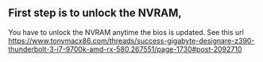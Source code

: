 
## First step  is to unlock the NVRAM, 
You have to unlock the NVRAM anytime the bios is updated. See this url
https://www.tonymacx86.com/threads/success-gigabyte-designare-z390-thunderbolt-3-i7-9700k-amd-rx-580.267551/page-1730#post-2092710



